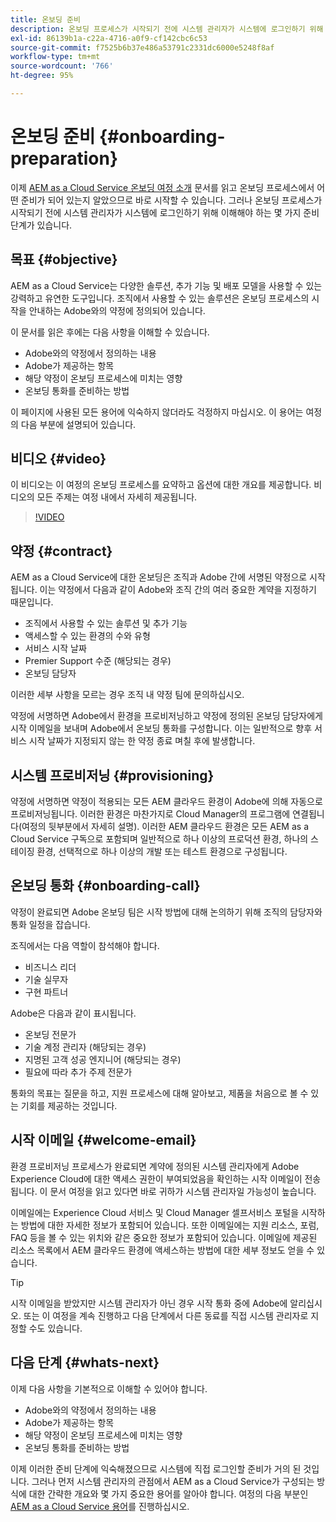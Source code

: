 ```yaml
---
title: 온보딩 준비
description: 온보딩 프로세스가 시작되기 전에 시스템 관리자가 시스템에 로그인하기 위해 이해해야 하는 몇 가지 준비 단계가 있습니다.
exl-id: 86139b1a-c22a-4716-a0f9-cf142cbc6c53
source-git-commit: f7525b6b37e486a53791c2331dc6000e5248f8af
workflow-type: tm+mt
source-wordcount: '766'
ht-degree: 95%

---
```


# 온보딩 준비 {#onboarding-preparation}

이제 [AEM as a Cloud Service 온보딩 여정 소개](overview.md) 문서를 읽고 온보딩 프로세스에서 어떤 준비가 되어 있는지 알았으므로 바로 시작할 수 있습니다. 그러나 온보딩 프로세스가 시작되기 전에 시스템 관리자가 시스템에 로그인하기 위해 이해해야 하는 몇 가지 준비 단계가 있습니다.

## 목표 {#objective}

AEM as a Cloud Service는 다양한 솔루션, 추가 기능 및 배포 모델을 사용할 수 있는 강력하고 유연한 도구입니다. 조직에서 사용할 수 있는 솔루션은 온보딩 프로세스의 시작을 안내하는 Adobe와의 약정에 정의되어 있습니다.

이 문서를 읽은 후에는 다음 사항을 이해할 수 있습니다.

* Adobe와의 약정에서 정의하는 내용
* Adobe가 제공하는 항목
* 해당 약정이 온보딩 프로세스에 미치는 영향
* 온보딩 통화를 준비하는 방법

이 페이지에 사용된 모든 용어에 익숙하지 않더라도 걱정하지 마십시오. 이 용어는 여정의 다음 부분에 설명되어 있습니다.

## 비디오 {#video}

이 비디오는 이 여정의 온보딩 프로세스를 요약하고 옵션에 대한 개요를 제공합니다. 비디오의 모든 주제는 여정 내에서 자세히 제공됩니다.

>[!VIDEO](https://video.tv.adobe.com/v/336959/?quality=12&learn=on)

## 약정 {#contract}

AEM as a Cloud Service에 대한 온보딩은 조직과 Adobe 간에 서명된 약정으로 시작됩니다. 이는 약정에서 다음과 같이 Adobe와 조직 간의 여러 중요한 계약을 지정하기 때문입니다.

* 조직에서 사용할 수 있는 솔루션 및 추가 기능
* 액세스할 수 있는 환경의 수와 유형
* 서비스 시작 날짜
* Premier Support 수준 (해당되는 경우)
* 온보딩 담당자

이러한 세부 사항을 모르는 경우 조직 내 약정 팀에 문의하십시오.

약정에 서명하면 Adobe에서 환경을 프로비저닝하고 약정에 정의된 온보딩 담당자에게 시작 이메일을 보내며 Adobe에서 온보딩 통화를 구성합니다. 이는 일반적으로 향후 서비스 시작 날짜가 지정되지 않는 한 약정 종료 며칠 후에 발생합니다.

## 시스템 프로비저닝 {#provisioning}

약정에 서명하면 약정이 적용되는 모든 AEM 클라우드 환경이 Adobe에 의해 자동으로 프로비저닝됩니다. 이러한 환경은 마찬가지로 Cloud Manager의 프로그램에 연결됩니다(여정의 뒷부분에서 자세히 설명). 이러한 AEM 클라우드 환경은 모든 AEM as a Cloud Service 구독으로 포함되며 일반적으로 하나 이상의 프로덕션 환경, 하나의 스테이징 환경, 선택적으로 하나 이상의 개발 또는 테스트 환경으로 구성됩니다.

## 온보딩 통화 {#onboarding-call}

약정이 완료되면 Adobe 온보딩 팀은 시작 방법에 대해 논의하기 위해 조직의 담당자와 통화 일정을 잡습니다.

조직에서는 다음 역할이 참석해야 합니다.

* 비즈니스 리더
* 기술 실무자
* 구현 파트너

Adobe은 다음과 같이 표시됩니다.

* 온보딩 전문가
* 기술 계정 관리자 (해당되는 경우)
* 지명된 고객 성공 엔지니어 (해당되는 경우)
* 필요에 따라 추가 주제 전문가

통화의 목표는 질문을 하고, 지원 프로세스에 대해 알아보고, 제품을 처음으로 볼 수 있는 기회를 제공하는 것입니다.

## 시작 이메일 {#welcome-email}

환경 프로비저닝 프로세스가 완료되면 계약에 정의된 시스템 관리자에게 Adobe Experience Cloud에 대한 액세스 권한이 부여되었음을 확인하는 시작 이메일이 전송됩니다. 이 문서 여정을 읽고 있다면 바로 귀하가 시스템 관리자일 가능성이 높습니다.

이메일에는 Experience Cloud 서비스 및 Cloud Manager 셀프서비스 포털을 시작하는 방법에 대한 자세한 정보가 포함되어 있습니다. 또한 이메일에는 지원 리소스, 포럼, FAQ 등을 볼 수 있는 위치와 같은 중요한 정보가 포함되어 있습니다. 이메일에 제공된 리소스 목록에서 AEM 클라우드 환경에 액세스하는 방법에 대한 세부 정보도 얻을 수 있습니다.

>[!TIP]
>
>시작 이메일을 받았지만 시스템 관리자가 아닌 경우 시작 통화 중에 Adobe에 알리십시오. 또는 이 여정을 계속 진행하고 다음 단계에서 다른 동료를 직접 시스템 관리자로 지정할 수도 있습니다.

## 다음 단계 {#whats-next}

이제 다음 사항을 기본적으로 이해할 수 있어야 합니다.

* Adobe와의 약정에서 정의하는 내용
* Adobe가 제공하는 항목
* 해당 약정이 온보딩 프로세스에 미치는 영향
* 온보딩 통화를 준비하는 방법

이제 이러한 준비 단계에 익숙해졌으므로 시스템에 직접 로그인할 준비가 거의 된 것입니다. 그러나 먼저 시스템 관리자의 관점에서 AEM as a Cloud Service가 구성되는 방식에 대한 간략한 개요와 몇 가지 중요한 용어를 알아야 합니다. 여정의 다음 부분인 [AEM as a Cloud Service 용어](terminology.md)를 진행하십시오.
